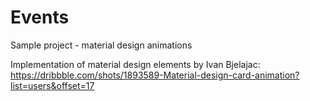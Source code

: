 # Events
Sample project - material design animations

Implementation of material design elements by Ivan Bjelajac: https://dribbble.com/shots/1893589-Material-design-card-animation?list=users&offset=17
